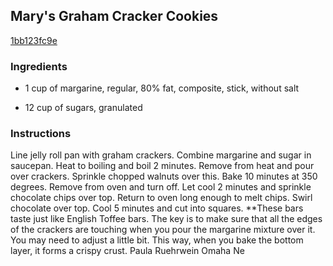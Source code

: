 ## Mary's Graham Cracker Cookies

[1bb123fc9e](http://www.food.com/recipe/marys-graham-cracker-cookies-4810)

### Ingredients

 - 1 cup of margarine, regular, 80% fat, composite, stick, without salt

 - 12 cup of sugars, granulated

### Instructions

Line jelly roll pan with graham crackers. Combine margarine and sugar in saucepan. Heat to boiling and boil 2 minutes. Remove from heat and pour over crackers. Sprinkle chopped walnuts over this. Bake 10 minutes at 350 degrees. Remove from oven and turn off. Let cool 2 minutes and sprinkle chocolate chips over top. Return to oven long enough to melt chips. Swirl chocolate over top. Cool 5 minutes and cut into squares. **These bars taste just like English Toffee bars. The key is to make sure that all the edges of the crackers are touching when you pour the margarine mixture over it. You may need to adjust a little bit. This way, when you bake the bottom layer, it forms a crispy crust. Paula Ruehrwein Omaha Ne